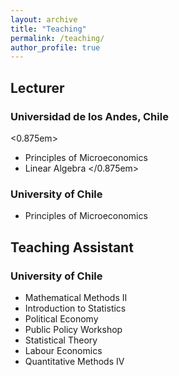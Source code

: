 ```yaml
---
layout: archive
title: "Teaching"
permalink: /teaching/
author_profile: true
---
```


## Lecturer

### Universidad de los Andes, Chile
<0.875em>
* Principles of Microeconomics
* Linear Algebra
</0.875em>

### University of Chile
* <font size=”1”>Principles of Microeconomics</font>


## Teaching Assistant

### University of Chile
* Mathematical Methods II
* Introduction to Statistics
* Political Economy
* Public Policy Workshop
* Statistical Theory
* Labour Economics
* Quantitative Methods IV